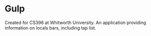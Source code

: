 # Gulp
Created for CS396 at Whitworth University. An application providing information on locals bars, including tap list. 
